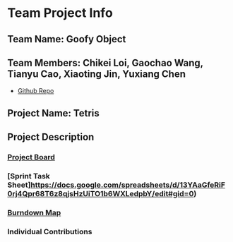 # Team Project Info 
## Team Name: Goofy Object
## Team Members: Chikei Loi,  Gaochao Wang, Tianyu Cao, Xiaoting Jin, Yuxiang Chen

* [Github Repo](url_to_your_github_repo)

## Project Name: Tetris

## Project Description

### [Project Board](https://github.com/nguyensjsu/sp19-202-goofy-object/projects/1)

### [Sprint Task Sheet]https://docs.google.com/spreadsheets/d/13YAaGfeRiF0rj4Qpr68T6z8qjsHzUiTO1b6WXLedpbY/edit#gid=0)

### [Burndown Map](url)

### Individual Contributions
